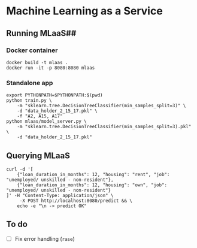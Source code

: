 # Machine Learning as a Service #

## Running MLaaS##
### Docker container ###
```
docker build -t mlaas .
docker run -it -p 8080:8080 mlaas
```

### Standalone app ###
```
export PYTHONPATH=$PYTHONPATH:$(pwd)
python train.py \
    -m "sklearn.tree.DecisionTreeClassifier(min_samples_split=3)" \
    -d "data_holder_2_15_17.pkl" \
    -f "A2, A15, A17"
python mlaas/model_server.py \
    -m "sklearn.tree.DecisionTreeClassifier(min_samples_split=3).pkl" \
    -d "data_holder_2_15_17.pkl"
```

## Querying MLaaS ##
```
curl -d '[
    {"loan_duration_in_months": 12, "housing": "rent", "job": "unemployed/ unskilled - non-resident"},
    {"loan_duration_in_months": 12, "housing": "own", "job": "unemployed/ unskilled - non-resident"}
]' -H "Content-Type: application/json" \
     -X POST http://localhost:8080/predict && \
    echo -e "\n -> predict OK"
```

## To do ##
- [ ] Fix error handling (`rase`)
